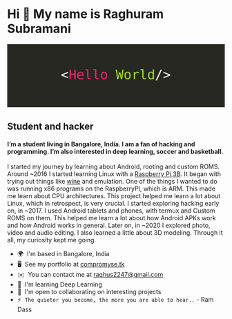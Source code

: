 Hi 👋 My name is Raghuram Subramani
===================================

![h3ll0w0r1d](./h3ll0w0r1d.jpeg)

Student and hacker
------------------

#### I’m a student living in Bangalore, India. I am a fan of hacking and programming. I’m also interested in deep learning, soccer and basketball.

I started my journey by learning about Android, rooting and custom ROMS. Around ~2016 I started learning Linux with a [Raspberry Pi 3B](https://www.raspberrypi.com/products/raspberry-pi-3-model-b/). It began with trying out things like [wine](https://www.winehq.org/) and emulation. One of the things I wanted to do was running x86 programs on the RaspberryPI, which is ARM. This made me learn about CPU architectures. This project helped me learn a lot about Linux, which in retrospect, is very crucial. I started exploring hacking early on, in ~2017. I used Android tablets and phones, with termux and Custom ROMS on them. This helped me learn a lot about how Android APKs work and how Android works in general. Later on, in ~2020 I explored photo, video and audio editing. I also learned a little about 3D modeling. Through it all, my curiosity kept me going.

* 🌍  I'm based in Bangalore, India
* 🖥️  See my portfolio at [compromyse.tk](http://compromyse.tk)
* ✉️  You can contact me at [raghus2247@gmail.com](mailto:raghus2247@gmail.com)
* 🧠  I'm learning Deep Learning
* 🤝  I'm open to collaborating on interesting projects
* ⚡  `The quieter you become, the more you are able to hear..` - Ram Dass
